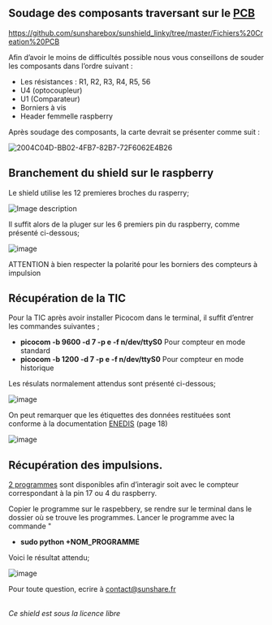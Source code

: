 
## Soudage des composants traversant sur le <a href="https://github.com/sunsharebox/sunshield_linky/tree/master/Recuperation_Compteur_impulsion" target="_blank" >PCB</a>

https://github.com/sunsharebox/sunshield_linky/tree/master/Fichiers%20Creation%20PCB

Afin d’avoir le moins de difficultés possible nous vous conseillons de souder les composants dans l’ordre suivant :
- Les résistances : R1, R2, R3, R4, R5, 56
- U4 (optocoupleur)
- U1 (Comparateur)
- Borniers à vis
- Header femmelle raspberry

Après soudage des composants, la carte devrait se présenter comme suit : 


![2004C04D-BB02-4FB7-82B7-72F6062E4B26](https://user-images.githubusercontent.com/39769580/76019076-7897df80-5f21-11ea-9535-1b0dbdda3ec3.jpeg)

## Branchement du shield sur le raspberry
Le shield utilise les 12 premieres broches du rasperry; 

![Image description](https://user-images.githubusercontent.com/39769580/76015897-328c4d00-5f1c-11ea-9de5-c1fc46b414e7.png)

Il suffit alors de la pluger sur les 6 premiers pin du raspberry, comme présenté ci-dessous; 

![image](https://user-images.githubusercontent.com/39769580/76018951-41293300-5f21-11ea-9645-6601f511ff1f.png)


ATTENTION à bien respecter la polarité pour les borniers des compteurs à impulsion

## Récupération de la TIC

Pour la TIC après avoir installer Picocom dans le terminal, il suffit d’entrer les commandes suivantes ; 

- **picocom -b 9600 -d 7 -p e -f n/dev/ttyS0**  Pour compteur en mode standard 
- **picocom -b 1200 -d 7 -p e -f n/dev/ttyS0**  Pour compteur en mode historique

Les résulats normalement attendus sont présenté ci-dessous; 

![image](https://user-images.githubusercontent.com/39769580/76019730-75e9ba00-5f22-11ea-980c-cfb8cacd7eb9.png)

On peut remarquer que les étiquettes des données restituées sont conforme à la documentation <a href="https://www.enedis.fr/sites/default/files/Enedis-NOI-CPT_54E.pdf" target="_blank" >ENEDIS</a> (page 18) 

![image](https://user-images.githubusercontent.com/39769580/76018539-7e40f580-5f20-11ea-8d4a-857c920ca5a5.png)


 ## Récupération des impulsions. 

 <a href="https://github.com/sunsharebox/sunshield_linky/tree/master/Recuperation_Compteur_impulsion" target="_blank" >2 programmes</a> sont disponibles afin d’interagir soit avec le compteur correspondant à la pin 17 ou 4 du raspberry. 

Copier le programme sur le raspebbery, se rendre sur le terminal dans le dossier où se trouve les programmes. Lancer le programme avec la commande "

- **sudo python +NOM_PROGRAMME**

Voici le résultat attendu; 


![image](https://user-images.githubusercontent.com/39769580/76019459-0a075180-5f22-11ea-91ad-e65626841355.png)



 <p> Pour toute question, ecrire à <a href="mailto:contact@sunshare.fr/">contact@sunshare.fr</a><br><br>
</p>


*Ce shield est sous la licence libre*

